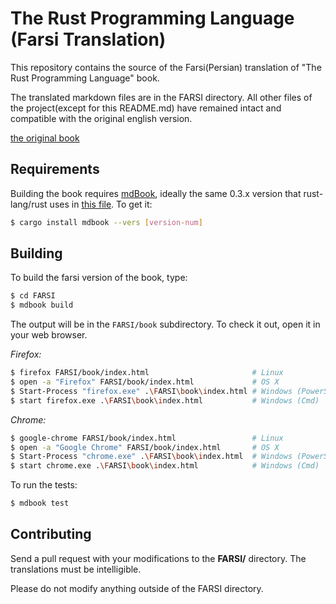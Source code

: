 # The Rust Programming Language (Farsi Translation)

This repository contains the source of the Farsi(Persian) translation of "The Rust Programming Language" book.

The translated markdown files are in the FARSI directory. All other files of the project(except for this README.md) have remained intact and compatible with the original english version.

[the original book](https://github.com/rust-lang/book/)

## Requirements

Building the book requires [mdBook], ideally the same 0.3.x version that
rust-lang/rust uses in [this file][rust-mdbook]. To get it:

[mdBook]: https://github.com/rust-lang-nursery/mdBook
[rust-mdbook]: https://github.com/rust-lang/rust/blob/master/src/tools/rustbook/Cargo.toml

```bash
$ cargo install mdbook --vers [version-num]
```

## Building

To build the farsi version of the book, type:

```bash
$ cd FARSI
$ mdbook build
```

The output will be in the `FARSI/book` subdirectory. To check it out, open it in
your web browser.

_Firefox:_
```bash
$ firefox FARSI/book/index.html                       # Linux
$ open -a "Firefox" FARSI/book/index.html             # OS X
$ Start-Process "firefox.exe" .\FARSI\book\index.html # Windows (PowerShell)
$ start firefox.exe .\FARSI\book\index.html           # Windows (Cmd)
```

_Chrome:_
```bash
$ google-chrome FARSI/book/index.html                 # Linux
$ open -a "Google Chrome" FARSI/book/index.html       # OS X
$ Start-Process "chrome.exe" .\FARSI\book\index.html  # Windows (PowerShell)
$ start chrome.exe .\FARSI\book\index.html            # Windows (Cmd)
```

To run the tests:

```bash
$ mdbook test
```

## Contributing

Send a pull request with your modifications to the **FARSI/** directory.
The translations must be intelligible.

Please do not modify anything outside of the FARSI directory.
